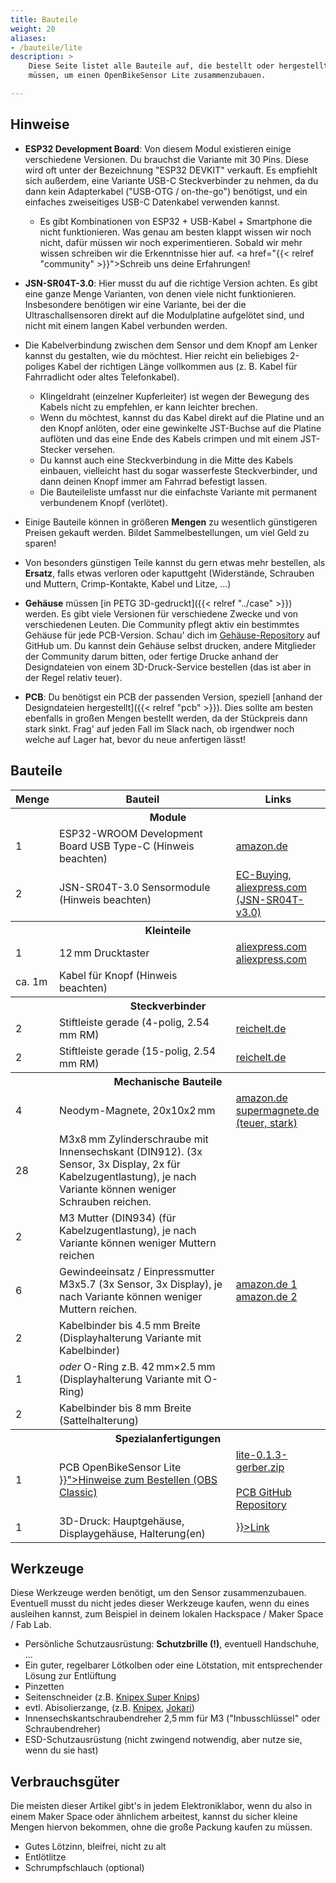 ```yaml
---
title: Bauteile
weight: 20
aliases:
- /bauteile/lite
description: >
    Diese Seite listet alle Bauteile auf, die bestellt oder hergestellt werden
    müssen, um einen OpenBikeSensor Lite zusammenzubauen.

---
```



## Hinweise

* **ESP32 Development Board**: Von diesem Modul existieren einige verschiedene
  Versionen. Du brauchst die Variante mit 30 Pins. Diese wird oft unter der
  Bezeichnung "ESP32 DEVKIT" verkauft. Es empfiehlt sich außerdem, eine
  Variante USB-C Steckverbinder zu nehmen, da du dann kein Adapterkabel
  ("USB-OTG / on-the-go") benötigst, und ein einfaches zweiseitiges USB-C
  Datenkabel verwenden kannst.
  - Es gibt Kombinationen von ESP32 + USB-Kabel + Smartphone die nicht
    funktionieren. Was genau am besten klappt wissen wir noch nicht, dafür
    müssen wir noch experimentieren. Sobald wir mehr wissen schreiben wir die
    Erkenntnisse hier auf. <a href="{{< relref "community" >}}">Schreib uns</a>
    deine Erfahrungen!

* **JSN-SR04T-3.0**: Hier musst du auf die richtige Version achten. Es gibt
  eine ganze Menge Varianten, von denen viele nicht funktionieren. Insbesondere
  benötigen wir eine Variante, bei der die Ultraschallsensoren direkt auf die
  Modulplatine aufgelötet sind, und nicht mit einem langen Kabel verbunden werden.

* Die Kabelverbindung zwischen dem Sensor und dem Knopf am Lenker kannst du
  gestalten, wie du möchtest. Hier reicht ein beliebiges 2-poliges Kabel der
  richtigen Länge vollkommen aus (z. B. Kabel für Fahrradlicht oder altes
  Telefonkabel).
  - Klingeldraht (einzelner Kupferleiter) ist wegen der Bewegung des Kabels nicht zu
    empfehlen, er kann leichter brechen.
  - Wenn du möchtest, kannst du das Kabel direkt auf die Platine und an
    den Knopf anlöten, oder eine gewinkelte JST-Buchse auf die Platine auflöten und
    das eine Ende des Kabels crimpen und mit einem JST-Stecker versehen.
  - Du kannst auch eine Steckverbindung in die Mitte des Kabels einbauen,
    vielleicht hast du sogar wasserfeste Steckverbinder, und dann deinen Knopf
    immer am Fahrrad befestigt lassen.
  - Die Bauteileliste umfasst nur die einfachste Variante mit permanent
    verbundenem Knopf (verlötet).

* Einige Bauteile können in größeren **Mengen** zu wesentlich günstigeren
  Preisen gekauft werden. Bildet Sammelbestellungen, um viel Geld zu sparen!

* Von besonders günstigen Teile kannst du gern etwas mehr bestellen, als
  **Ersatz**, falls etwas verloren oder kaputtgeht (Widerstände, Schrauben und
  Muttern, Crimp-Kontakte, Kabel und Litze, ...)

* **Gehäuse** müssen [in PETG 3D-gedruckt]({{< relref "../case" >}}) werden. Es
  gibt viele Versionen für verschiedene Zwecke und von verschiedenen Leuten.
  Die Community pflegt aktiv ein bestimmtes Gehäuse für jede PCB-Version.
  Schau' dich im
  [Gehäuse-Repository](https://github.com/openbikesensor/OpenBikeSensor3dPrintableCase)
  auf GitHub um. Du kannst dein Gehäuse selbst drucken, andere Mitglieder der
  Community darum bitten, oder fertige Drucke anhand der Designdateien von
  einem 3D-Druck-Service bestellen (das ist aber in der Regel relativ teuer).

* **PCB**: Du benötigst ein PCB der passenden Version, speziell [anhand der
  Designdateien hergestellt]({{< relref "pcb" >}}). Dies sollte am besten
  ebenfalls in großen Mengen bestellt werden, da der Stückpreis dann stark
  sinkt. Frag' auf jeden Fall im Slack nach, ob irgendwer noch welche auf Lager
  hat, bevor du neue anfertigen lässt!


## Bauteile

<div class="table-wide">
<table class="table">
<thead>
<tr>
<th width="10%">Menge</th>
<th width="*">Bauteil</th>
<th width="30%">Links</th>
</tr>
</thead>
<tbody>
<tr><th colspan="3">Module</th></tr>
<tr>
  <td>1</td>
  <td>ESP32-WROOM Development Board USB Type-C (Hinweis beachten)</td>
  <td>
    <a href="https://www.amazon.de/-/en/gp/product/B0CF9HF3PG/ref=ppx_yo_dt_b_search_asin_title?ie=UTF8&psc=1">amazon.de</a>
  </td>
</tr>
<tr>
  <td>2</td>
  <td> JSN-SR04T-3.0 Sensormodule (Hinweis beachten)</td>

  <td>
    <a href="https://de.aliexpress.com/item/1005004176343247.html">EC-Buying, aliexpress.com (JSN-SR04T-v3.0)</a>
  </td>
</tr>

<tr><th colspan="3">Kleinteile</th></tr>
<tr>
  <td>1</td>
  <td>12&thinsp;mm Drucktaster</td>
  <td>
    <a href="https://www.aliexpress.com/item/4000295670163.html">aliexpress.com</a>
    <a href="https://de.aliexpress.com/item/32672509409.html">aliexpress.com</a>
  </td>
</tr>
<tr>
  <td>ca. 1m</td>
  <td>Kabel für Knopf (Hinweis beachten)</td>
  <td></td>
</tr>


<tr><th colspan="3">Steckverbinder</th></tr>
<tr>
  <td>2</td>
  <td>Stiftleiste gerade (4-polig, 2.54&thinsp;mm RM)</td>
  <td>
    <a href="https://www.reichelt.de/de/de/40pol-stiftleiste-gerade-rm-2-54-sl-1x40g-2-54-p19506.html">reichelt.de</a>
  </td>
</tr>
<tr>
  <td>2</td>
  <td>Stiftleiste gerade (15-polig, 2.54&thinsp;mm RM)</td>
  <td>
    <a href="https://www.reichelt.de/de/de/40pol-stiftleiste-gerade-rm-2-54-sl-1x40g-2-54-p19506.html">reichelt.de</a>
  </td>
</tr>

<tr><th colspan="3">Mechanische Bauteile</th></tr>
<tr>
  <td>4</td>
  <td>Neodym-Magnete, 20x10x2&thinsp;mm</td>
  <td>
    <a href="https://www.amazon.de/dp/B085CBZTQJ">amazon.de</a>
    <a href="https://www.supermagnete.de/quadermagnete-neodym/quadermagnet-20mm-10mm-2mm_Q-20-10-02-N">supermagnete.de (teuer, stark)</a>
  </td>
</tr>
<tr>
  <td>28</td>
  <td>M3x8&thinsp;mm Zylinderschraube mit Innensechskant (DIN912). (3x Sensor, 3x Display, 2x für Kabelzugentlastung), je nach Variante können weniger Schrauben reichen.</td>
  <td></td>
</tr>
<tr>
  <td>2</td>
  <td>M3 Mutter (DIN934) (für Kabelzugentlastung), je nach Variante können weniger Muttern reichen</td>
  <td></td>
</tr>
<tr>
  <td>6</td>
  <td>Gewindeeinsatz / Einpressmutter M3x5.7 (3x Sensor, 3x Display), je nach Variante können weniger Muttern reichen.</td>
  <td>
    <a href="https://www.amazon.de/dp/B08BCRZZS3">amazon.de 1</a>
    <br/>
    <a href="https://turmberg3d.de/products/gewindeeinsatze-fur-kunststoffteile?variant=39376894066883">amazon.de 2</a>
  </td>
</tr>
<tr>
  <td>2</td>
  <td>Kabelbinder bis 4.5&thinsp;mm Breite (Displayhalterung Variante mit Kabelbinder)</td>
  <td></td>
</tr>
<tr>
  <td>1</td>
  <td><i>oder</i> O-Ring z.B. 42&thinsp;mm×2.5&thinsp;mm (Displayhalterung Variante mit O-Ring)</td>
  <td>
  </td>
</tr>
<tr>
  <td>2</td>
  <td>Kabelbinder bis 8&thinsp;mm Breite (Sattelhalterung)</td>
  <td></td>
</tr>

<tr><th colspan="3">Spezialanfertigungen</th></tr>
<tr>
  <td>1</td>
  <td>PCB OpenBikeSensor Lite<br/><a href="{{< relref "pcb" >}}">Hinweise zum Bestellen (OBS Classic)</a></td>
  <td>
    <a href="https://github.com/openbikesensor/OpenBikeSensor_PCB_Board/raw/1dc54a2e6bce2f1ac1a33e07f4fe34e8968ecd67/OpenBikeSensorLite/generated/lite-0.1.3-gerber.zip">lite-0.1.3-gerber.zip</a><br/></br>
    <a href="https://github.com/openbikesensor/OpenBikeSensor_PCB_Board">PCB GitHub Repository</a>
  </td>
</tr>
<tr>
  <td>1</td>
  <td>3D-Druck: Hauptgehäuse, Displaygehäuse, Halterung(en)</td>
  <td>
    <a href={{< relref "../case" >}}>Link</a>
  </td>
</tr>

</tbody>
</table>
</div>


## Werkzeuge

Diese Werkzeuge werden benötigt, um den Sensor zusammenzubauen. Eventuell musst
du nicht jedes dieser Werkzeuge kaufen, wenn du eines ausleihen kannst, zum
Beispiel in deinem lokalen Hackspace / Maker Space / Fab Lab.

* Persönliche Schutzausrüstung: **Schutzbrille (!)**, eventuell Handschuhe, ...
* Ein guter, regelbarer Lötkolben oder eine Lötstation, mit entsprechender Lösung zur Entlüftung
* Pinzetten
* Seitenschneider (z.B. [Knipex Super Knips](https://www.amazon.de/Knipex-78-61-125-Präzisionszange/dp/B005EXOF6S))
* evtl. Abisolierzange, (z.B. [Knipex](https://www.amazon.de/Knipex-12-62-180-Abisolierzange/dp/B000PAR60C), [Jokari](https://www.amazon.de/Jokari-20050-Abisolierzange-Super-plus/dp/B002BDNL4Q))
* Innensechskantschraubendreher 2,5&thinsp;mm für M3 ("Inbusschlüssel" oder Schraubendreher)
* ESD-Schutzausrüstung (nicht zwingend notwendig, aber nutze sie, wenn du sie hast)

## Verbrauchsgüter

Die meisten dieser Artikel gibt's in jedem Elektroniklabor, wenn du also in
einem Maker Space oder ähnlichem arbeitest, kannst du sicher kleine Mengen
hiervon bekommen, ohne die große Packung kaufen zu müssen.

* Gutes Lötzinn, bleifrei, nicht zu alt
* Entlötlitze
* Schrumpfschlauch (optional)

